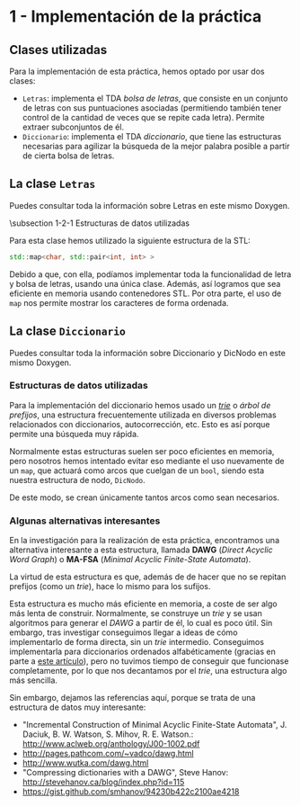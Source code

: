 # 1 - Implementación de la práctica

## Clases utilizadas

Para la implementación de esta práctica, hemos optado por usar dos clases:

* `Letras`: implementa el TDA *bolsa de letras*, que consiste en un conjunto de letras con sus puntuaciones asociadas (permitiendo también tener control de la cantidad de veces que se repite cada letra). Permite extraer subconjuntos de él.
* `Diccionario`: implementa el TDA *diccionario*, que tiene las estructuras necesarias para agilizar la búsqueda de la mejor palabra posible a partir de cierta bolsa de letras.

## La clase `Letras`

Puedes consultar toda la información sobre Letras en este mismo Doxygen.

\subsection 1-2-1 Estructuras de datos utilizadas

Para esta clase hemos utilizado la siguiente estructura de la STL:

~~~ c++
std::map<char, std::pair<int, int> >
~~~

Debido a que, con ella, podíamos implementar toda la funcionalidad de letra y bolsa de letras, usando una única clase. Además, así logramos que sea eficiente en memoria usando contenedores STL. Por otra parte, el uso de `map` nos permite mostrar los caracteres de forma ordenada.

## La clase `Diccionario`

Puedes consultar toda la información sobre Diccionario y DicNodo en este mismo Doxygen.

### Estructuras de datos utilizadas

Para la implementación del diccionario hemos usado un [*trie*](https://en.wikipedia.org/wiki/Trie) o *árbol de prefijos*, una estructura frecuentemente utilizada en diversos problemas relacionados con diccionarios, autocorrección, etc. Esto es así porque permite una búsqueda muy rápida.

Normalmente estas estructuras suelen ser poco eficientes en memoria, pero nosotros hemos intentado evitar eso mediante el uso nuevamente de un `map`, que actuará como arcos que cuelgan de un `bool`, siendo esta nuestra estructura de nodo, `DicNodo`.

De este modo, se crean únicamente tantos arcos como sean necesarios.

### Algunas alternativas interesantes

En la investigación para la realización de esta práctica, encontramos una alternativa interesante a esta estructura, llamada **DAWG** (*Direct Acyclic Word Graph*) o **MA-FSA** (*Minimal Acyclic Finite-State Automata*).

La virtud de esta estructura es que, además de de hacer que no se repitan prefijos (como un *trie*), hace lo mismo para los sufijos.

Esta estructura es mucho más eficiente en memoria, a coste de ser algo más lenta de construir. Normalmente, se construye un *trie* y se usan algoritmos para generar el *DAWG* a partir de él, lo cual es poco útil. Sin embargo, tras investigar conseguimos llegar a ideas de cómo implementarlo de forma directa, sin un *trie* intermedio. Conseguimos implementarla para diccionarios ordenados alfabéticamente (gracias en parte a [este artículo](http://stevehanov.ca/blog/index.php?id=115)), pero no tuvimos tiempo de conseguir que funcionase completamente, por lo que nos decantamos por el *trie*, una estructura algo más sencilla.

Sin embargo, dejamos las referencias aquí, porque se trata de una estructura de datos muy interesante:

* "Incremental Construction of Minimal Acyclic Finite-State Automata", J. Daciuk, B. W. Watson, S. Mihov, R. E. Watson.: http://www.aclweb.org/anthology/J00-1002.pdf
* http://pages.pathcom.com/~vadco/dawg.html
* http://www.wutka.com/dawg.html
* "Compressing dictionaries with a DAWG", Steve Hanov: http://stevehanov.ca/blog/index.php?id=115
* https://gist.github.com/smhanov/94230b422c2100ae4218
